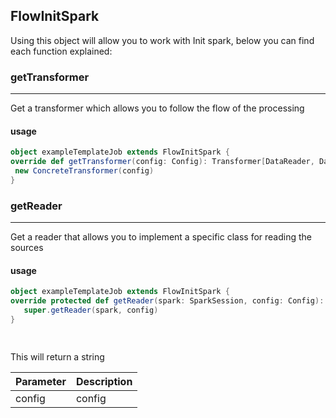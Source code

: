 ## FlowInitSpark

Using this object will allow you to work with Init spark, below you can find each function explained:

### getTransformer
____
Get a transformer which allows you to follow the flow of the processing

#### usage   
   ```scala
object exampleTemplateJob extends FlowInitSpark {
  override def getTransformer(config: Config): Transformer[DataReader, DataWriter] =
    new ConcreteTransformer(config)
}
```

### getReader
____

Get a reader that allows you to implement a specific class for reading the sources

#### usage   
   ```scala
object exampleTemplateJob extends FlowInitSpark {
   override protected def getReader(spark: SparkSession, config: Config): Reader[DataReader] =
      super.getReader(spark, config)
}

    
```
This will return a string

|**Parameter**|**Description**|
|-------------|---------------|
|config|config|